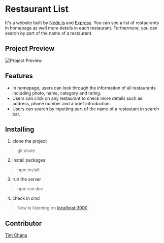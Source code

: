 # Restaurant List
It's a website built by [Node.js](https://nodejs.org/en/) and [Express](https://www.npmjs.com/package/express).
You can see a list of restaurants in homepage as well more details in each restaurant. Furthermore, you can search by part of the name of a restaurant.

## Project Preview
![Project Preview](/public/image/restaurant-list-preview.gif)

## Features
- In homepage, users can look through the information of all restaurants including photo, name, category and rating.
- Users can click on any restaurant to check more details such as address, phone number and a brief introduction.
- Users can search by inputting part of the name of a restautant in search bar.

## Installing
1. clone the project
>git clone
2. install packages
>npm install
3. run the server
>npm run dev
4. check in cmd
>Now is listening on [localhost:3000](http://localhost:3000)

## Contributor
<a href="https://github.com/TimMKChang" target="_blank">Tim Chang</a>
